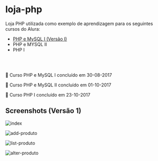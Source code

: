 # loja-php

Loja PHP utilizada como exemplo de aprendizagem para os seguintes cursos do Alura:

- [PHP e MySQL I (Versão I)](https://loja-php.000webhostapp.com/)
- PHP e MYSQL II
- PHP I

<br><br>

:calendar: Curso PHP e MySQL I concluído em 30-08-2017

:calendar: Curso PHP e MySQL II concluído em 01-10-2017

:calendar: Curso PHP I concluído em 23-10-2017

## Screenshots (Versão 1)

![index](https://raw.githubusercontent.com/fromnanda/loja-php/master/screenshots/add-prod.png "Index")

![add-produto](https://raw.githubusercontent.com/fromnanda/loja-php/master/screenshots/add-prod.png "Adiciona Produto")

![list-produto](https://raw.githubusercontent.com/fromnanda/loja-php/master/screenshots/lista-produtos.png "Lista Produtos")

![alter-produto](https://raw.githubusercontent.com/fromnanda/loja-php/master/screenshots/altera-produtos.png "Altera Produto")